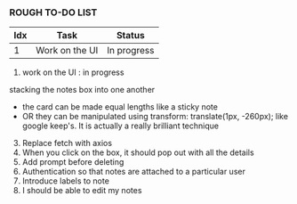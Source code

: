 ### ROUGH TO-DO LIST

| Idx | Task           | Status      |
| --- | -------------- | ----------- |
| 1   | Work on the UI | In progress |

1.  work on the UI : in progress
<!-- 2. add tests -->

stacking the notes box into one another

- the card can be made equal lengths like a sticky note
- OR they can be manipulated using transform: translate(1px, -260px); like google keep's.
  It is actually a really brilliant technique

3. Replace fetch with axios
4. When you click on the box, it should pop out with all the details
5. Add prompt before deleting
6. Authentication so that notes are attached to a particular user
7. Introduce labels to note
8. I should be able to edit my notes
